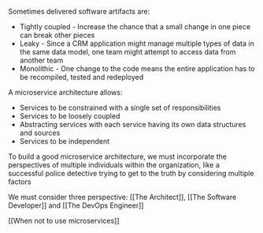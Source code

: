 Sometimes delivered software artifacts are:

- Tightly coupled - Increase the chance that a small change in one piece can break other pieces
- Leaky - Since a CRM application might manage multiple types of data in the same data model, one team might attempt to access data from another team
- Monolithic - One change to the code means the entire application has to be recompiled, tested and redeployed

A microservice architecture allows:

- Services to be constrained with a single set of responsibilities
- Services to be loosely coupled
- Abstracting services with each service having its own data structures and sources
- Services to be independent

To build a good microservice architecture, we must incorporate the perspectives of multiple individuals within the organization, like a successful police detective trying to get to the truth by considering multiple factors

We must consider three perspective: [[The Architect]], [[The Software Developer]] and [[The DevOps Engineer]]

[[When not to use microservices]]